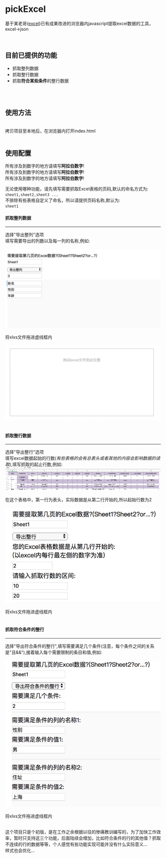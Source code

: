 pickExcel
=========


基于某老哥([excel](https://github.com/wwhgtt/excel))已有成果改进的浏览器内javascript提取excel数据的工具，excel→json
<br>

<br>

目前已提供的功能
-------------
+ 抓取整列数据
+ 抓取整行数据
+ 抓取**符合某些条件**的整行数据
<br>
<br>

使用方法
-------
<br>
 拷贝项目至本地后，在浏览器内打开index.html
<br>
<br>

使用配置
-------
所有涉及到数字的地方请填写**阿拉伯数字**!<br>
所有涉及到数字的地方请填写**阿拉伯数字**!<br>
所有涉及到数字的地方请填写**阿拉伯数字**!<br>

无论使用哪种功能，请先填写需要抓取Excel表格的页码,默认的命名方式为:<br>
<code>sheet1,sheet2,sheet3 ...</code><br>
不排除有些表格自定义了命名，所以请提供页码名称,默认为:<br>
<code>sheet1</code>
<br>

#### 抓取整列数据

---------------

选择"导出整列"选项<br>
填写需要导出的列数以及每一列的名称,例如:<br><br>
!["demo"](https://github.com/wyh369352887/pickExcel/raw/master/image/2.jpg)
<br><br>
将xlxs文件拖进虚线框内<br><br>
![虚线框](https://github.com/wyh369352887/pickExcel/raw/master/image/1.jpg)
<br><br>

#### 抓取整行数据

---------------

选择"导出整行"选项<br>
填写excel数据起始的行数(_有些表格的会有总表头或者其他的内容会影响数据的读取_),填写抓取的起止行数,例如:
![demo](https://github.com/wyh369352887/pickExcel/raw/master/image/3.jpg)
<br>
<br>
在这个表格中，第一行为表头，实际数据是从第二行开始的,所以起始行数为2
<br>
<br>
![demo](https://github.com/wyh369352887/pickExcel/raw/master/image/4.jpg)
<br>
<br>
将xlxs文件拖进虚线框内<br><br>

#### 抓取符合条件的整行

--------------------

选择"导出符合条件的整行",填写需要满足几个条件(注意，每个条件之间的关系是"且&&"),接着输入每个需要限制的条目和值,例如:
<br>
<br>
![demo](https://github.com/wyh369352887/pickExcel/raw/master/image/5.jpg)
<br>
<br>
将xlxs文件拖进虚线框内<br><br>

这个项目只是个初版，是在工作之余根据以往的惨痛教训编写的，为了加快工作效率，暂时只支持这三个功能，后面陆续会增加，比如符合条件的行的其他值？抓取不连续的行的数据等等，个人感觉有些功能实现可能并没有什么实际意义...  <br>样式也会优化...